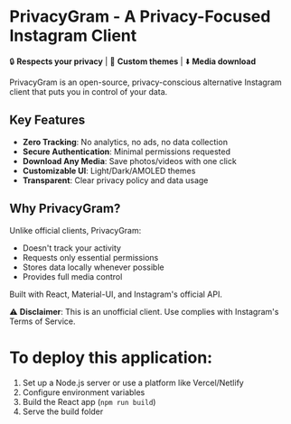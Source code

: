 # PrivacyGram - A Privacy-Focused Instagram Client  

🔒 **Respects your privacy** | 🎨 **Custom themes** | ⬇️ **Media download**  

PrivacyGram is an open-source, privacy-conscious alternative Instagram client that puts you in control of your data.  

## Key Features  
- **Zero Tracking**: No analytics, no ads, no data collection  
- **Secure Authentication**: Minimal permissions requested  
- **Download Any Media**: Save photos/videos with one click  
- **Customizable UI**: Light/Dark/AMOLED themes  
- **Transparent**: Clear privacy policy and data usage  

## Why PrivacyGram?  
Unlike official clients, PrivacyGram:  
- Doesn't track your activity  
- Requests only essential permissions  
- Stores data locally whenever possible  
- Provides full media control  

Built with React, Material-UI, and Instagram's official API.  

⚠️ **Disclaimer**: This is an unofficial client. Use complies with Instagram's Terms of Service.  

# To deploy this application:

1. Set up a Node.js server or use a platform like Vercel/Netlify
2. Configure environment variables
3. Build the React app (`npm run build`)
4. Serve the build folder
